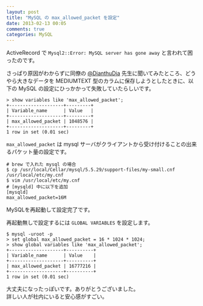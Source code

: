 ```yaml
---
layout: post
title: "MySQL の max_allowed_packet を設定"
date: 2013-02-13 00:05
comments: true
categories: MySQL
---
```

ActiveRecord で `Mysql2::Error: MySQL server has gone away` と言われて困ったのです。

さっぱり原因がわからずに同僚の [@DianthuDia](https://twitter.com/dianthudia) 先生に聞いてみたところ、どうやら大きなデータを MEDIUMTEXT 型のカラムに保存しようとしたときに、以下の MySQL の設定にひっかかって失敗していたらしいです。

```
> show variables like 'max_allowed_packet';
+--------------------+---------+
| Variable_name      | Value   |
+--------------------+---------+
| max_allowed_packet | 1048576 |
+--------------------+---------+
1 row in set (0.01 sec)
```

`max_allowed_packet` は mysql サーバがクライアントから受け付けることの出来るパケット量の設定です。


```
# brew で入れた mysql の場合
$ cp /usr/local/Cellar/mysql/5.5.29/support-files/my-small.cnf /usr/local/etc/my.cnf
$ vim /usr/local/etc/my.cnf
# [mysqld] 中に以下を追加
[mysqld]
max_allowed_packet=16M
```

MySQLを再起動して設定完了です。

再起動無しで設定するには `GLOBAL VARIABLES` を設定します。

```
$ mysql -uroot -p
> set global max_allowed_packet = 16 * 1024 * 1024;
> show global variables like 'max_allowed_packet';    
+--------------------+----------+
| Variable_name      | Value    |
+--------------------+----------+
| max_allowed_packet | 16777216 |
+--------------------+----------+
1 row in set (0.01 sec)
```

大丈夫になったっぽいです。ありがとうございました。  
詳しい人が社内にいると安心感がすごい。